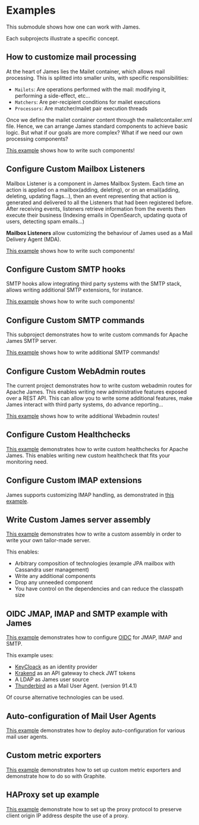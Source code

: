 # Examples

This submodule shows how one can work with James. 

Each subprojects illustrate a specific concept.

## How to customize mail processing

At the heart of James lies the Mailet container, which allows mail processing. This is splitted into smaller units, with specific responsibilities:

 - `Mailets`: Are operations performed with the mail: modifying it, performing a side-effect, etc...
 - `Matchers`: Are per-recipient conditions for mailet executions
 - `Processors`: Are matcher/mailet pair execution threads

Once we define the mailet container content through the mailetcontailer.xml file. Hence, we can arrange James standard 
components to achieve basic logic. But what if our goals are more complex? What if we need our own processing components?

[This example](custom-mailets) shows how to write such components!

## Configure Custom Mailbox Listeners

Mailbox Listener is a component in James Mailbox System. Each time an action is applied on a mailbox(adding, deleting),
 or on an email(adding, deleting, updating flags...), then an event representing that action is generated and delivered 
 to all the Listeners that had been registered before. After receiving events, listeners retrieve information from the 
 events then execute their business (Indexing emails in OpenSearch, updating quota of users, detecting spam emails...)
 
**Mailbox Listeners** allow customizing the behaviour of James used as a Mail Delivery Agent (MDA). 

[This example](custom-listeners) shows how to write such components!

## Configure Custom SMTP hooks

SMTP hooks allow integrating third party systems with the SMTP stack, allows writing additional SMTP extensions, for 
instance. 

[This example](custom-smtp-hooks) shows how to write such components!

## Configure Custom SMTP commands

This subproject demonstrates how to write custom commands for Apache James SMTP server. 

[This example](custom-smtp-command) shows how to write additional SMTP commands!

## Configure Custom WebAdmin routes

The current project demonstrates how to write custom webadmin routes for Apache James. This enables writing new 
administrative features exposed over a REST API. This can allow you to write some additional features, make James 
interact with third party systems, do advance reporting... 

[This example](custom-webadmin-route) shows how to write additional Webadmin routes!

## Configure Custom Healthchecks

[This example](custom-healthcheck) demonstrates how to write custom healthchecks for Apache James.
This enables writing new custom healthcheck that fits your monitoring need.

## Configure Custom IMAP extensions

James supports customizing IMAP handling, as demonstrated in [this example](custom-imap).

## Write Custom James server assembly

[This example](custom-james-assembly) demonstrates how to write a custom assembly in order to write your own tailor-made server.
               
This enables:
               
 - Arbitrary composition of technologies (example JPA mailbox with Cassandra user management)
 - Write any additional components
 - Drop any unneeded component
 - You have control on the dependencies and can reduce the classpath size
 
## OIDC JMAP, IMAP and SMTP example with James

[This example](oidc) demonstrates how to configure [OIDC]() for JMAP, IMAP and SMTP.

This example uses:
 - [KeyCloack](https://www.keycloak.org/) as an identity provider
 - [Krakend](https://www.krakend.io/) as an API gateway to check JWT tokens
 - A LDAP as James user source
 - [Thunderbird](https://www.thunderbird.net/en-US/) as a Mail User Agent. (version 91.4.1)
 
Of course alternative technologies can be used.

## Auto-configuration of Mail User Agents

[This example](imap-autoconf) demonstrates how to deploy auto-configuration for various mail user agents.

## Custom metric exporters

[This example](metrics-graphite) demonstrates how to set up custom metric exporters and demonstrate how to do so with Graphite.

## HAProxy set up example

[This example](proxy-smtp) demonstrate how to set up the proxy protocol to preserve client origin IP address despite the use
of a proxy.